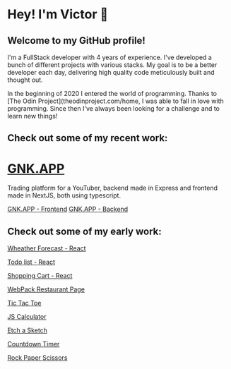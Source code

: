 # Hey! I'm Victor 👋

## Welcome to my GitHub profile!

I'm a FullStack developer with 4 years of experience. I've developed a bunch of different projects with various stacks. My goal is to be a better developer each day, delivering high quality code meticulously built and thought out.

In the beginning of 2020 I entered the world of programming. Thanks to [The Odin Project](theodinproject.com/home, I was able to fall in love with programming. Since then I've always been looking for a challenge and to learn new things!


## Check out some of my recent work:

# [GNK.APP](https://www.gnk.app/)
Trading platform for a YouTuber, backend made in Express and frontend made in NextJS, both using typescript.

[GNK.APP - Frontend](https://github.com/vhforbes/genkidama_web/)
[GNK.APP - Backend](https://github.com/vhforbes/genkidama_api/)



## Check out some of my early work:

[Wheather Forecast - React](https://vhforbes.github.io/weather-api/)

[Todo list - React](https://vhforbes.github.io/todo-list-react/)

[Shopping Cart - React](https://vhforbes.github.io/shopping-cart-react/)

[WebPack Restaurant Page](https://vhforbes.github.io/restaurantWebpack/)

[Tic Tac Toe ](https://github.com/vhforbes/ticTacToe)

[JS Calculator](https://github.com/vhforbes/theCalculator)

[Etch a Sketch ](https://github.com/vhforbes/etchASketch)

[Countdown Timer ](https://github.com/vhforbes/countdownTimer)

[Rock Paper Scissors](https://github.com/vhforbes/rockPaperScissors)

